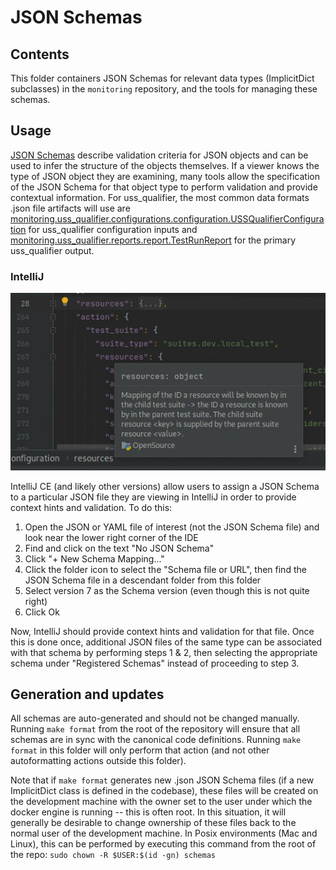 # JSON Schemas

## Contents

This folder containers JSON Schemas for relevant data types (ImplicitDict subclasses) in the `monitoring` repository, and the tools for managing these schemas.

## Usage

[JSON Schemas](https://json-schema.org) describe validation criteria for JSON objects and can be used to infer the structure of the objects themselves.  If a viewer knows the type of JSON object they are examining, many tools allow the specification of the JSON Schema for that object type to perform validation and provide contextual information.  For uss_qualifier, the most common data formats .json file artifacts will use are [monitoring.uss_qualifier.configurations.configuration.USSQualifierConfiguration](monitoring/uss_qualifier/configurations/configuration/USSQualifierConfiguration.json) for uss_qualifier configuration inputs and [monitoring.uss_qualifier.reports.report.TestRunReport](monitoring/uss_qualifier/reports/report/TestRunReport.json) for the primary uss_qualifier output.

### IntelliJ

![IntelliJ context hints screenshot](../assets/schema/IntelliJContextHints.png)

IntelliJ CE (and likely other versions) allow users to assign a JSON Schema to a particular JSON file they are viewing in IntelliJ in order to provide context hints and validation.  To do this:

1. Open the JSON or YAML file of interest (not the JSON Schema file) and look near the lower right corner of the IDE
2. Find and click on the text "No JSON Schema"
3. Click "+ New Schema Mapping..."
4. Click the folder icon to select the "Schema file or URL", then find the JSON Schema file in a descendant folder from this folder
5. Select version 7 as the Schema version (even though this is not quite right)
6. Click Ok

Now, IntelliJ should provide context hints and validation for that file.  Once this is done once, additional JSON files of the same type can be associated with that schema by performing steps 1 & 2, then selecting the appropriate schema under "Registered Schemas" instead of proceeding to step 3.

## Generation and updates

All schemas are auto-generated and should not be changed manually.  Running `make format` from the root of the repository will ensure that all schemas are in sync with the canonical code definitions.  Running `make format` in this folder will only perform that action (and not other autoformatting actions outside this folder).

Note that if `make format` generates new .json JSON Schema files (if a new ImplicitDict class is defined in the codebase), these files will be created on the development machine with the owner set to the user under which the docker engine is running -- this is often root.  In this situation, it will generally be desirable to change ownership of these files back to the normal user of the development machine.  In Posix environments (Mac and Linux), this can be performed by executing this command from the root of the repo: `sudo chown -R $USER:$(id -gn) schemas`
